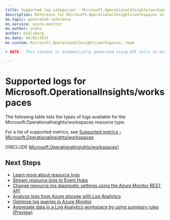 ```yaml
---
title: Supported log categories - Microsoft.OperationalInsights/workspaces
description: Reference for Microsoft.OperationalInsights/workspaces in Azure Monitor Logs.
ms.topic: generated-reference
ms.service: azure-monitor
ms.author: orens
author: osalzberg
ms.date: 04/02/2025
ms.custom: Microsoft.OperationalInsights/workspaces, naam

# NOTE:  This content is automatically generated using API calls to Azure. Any edits made on these files will be overwritten in the next run of the script. 

---
```





# Supported logs for Microsoft.OperationalInsights/workspaces  
The following table lists the types of logs available for the Microsoft.OperationalInsights/workspaces resource type.
  
  
  
For a list of supported metrics, see [Supported metrics - Microsoft.OperationalInsights/workspaces](../supported-metrics/microsoft-operationalinsights-workspaces-metrics.md)  
  

  
[!INCLUDE [Microsoft.OperationalInsights/workspaces](~/reusable-content/ce-skilling/azure/includes/azure-monitor/reference/logs/microsoft-operationalinsights-workspaces-logs-include.md)]  
  

## Next Steps

* [Learn more about resource logs](/azure/azure-monitor/essentials/platform-logs-overview)
* [Stream resource logs to Event Hubs](/azure/azure-monitor/essentials/resource-logs#send-to-azure-event-hubs)
* [Change resource log diagnostic settings using the Azure Monitor REST API](/rest/api/monitor/diagnosticsettings)
* [Analyze logs from Azure storage with Log Analytics](/azure/azure-monitor/essentials/resource-logs#send-to-log-analytics-workspace)
* [Optimize log queries in Azure Monitor](/azure/azure-monitor/logs/query-optimization)
* [Aggregate data in a Log Analytics workspace by using summary rules (Preview)](/azure/azure-monitor/logs/summary-rules)